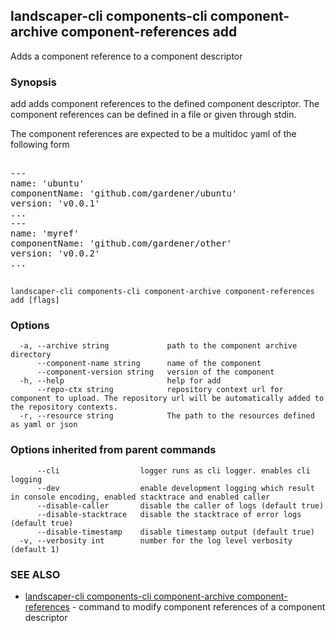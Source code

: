 ## landscaper-cli components-cli component-archive component-references add

Adds a component reference to a component descriptor

### Synopsis


add adds component references to the defined component descriptor.
The component references can be defined in a file or given through stdin.

The component references are expected to be a multidoc yaml of the following form

<pre>

---
name: 'ubuntu'
componentName: 'github.com/gardener/ubuntu'
version: 'v0.0.1'
...
---
name: 'myref'
componentName: 'github.com/gardener/other'
version: 'v0.0.2'
...

</pre>


```
landscaper-cli components-cli component-archive component-references add [flags]
```

### Options

```
  -a, --archive string             path to the component archive directory
      --component-name string      name of the component
      --component-version string   version of the component
  -h, --help                       help for add
      --repo-ctx string            repository context url for component to upload. The repository url will be automatically added to the repository contexts.
  -r, --resource string            The path to the resources defined as yaml or json
```

### Options inherited from parent commands

```
      --cli                  logger runs as cli logger. enables cli logging
      --dev                  enable development logging which result in console encoding, enabled stacktrace and enabled caller
      --disable-caller       disable the caller of logs (default true)
      --disable-stacktrace   disable the stacktrace of error logs (default true)
      --disable-timestamp    disable timestamp output (default true)
  -v, --verbosity int        number for the log level verbosity (default 1)
```

### SEE ALSO

* [landscaper-cli components-cli component-archive component-references](landscaper-cli_components-cli_component-archive_component-references.md)	 - command to modify component references of a component descriptor


